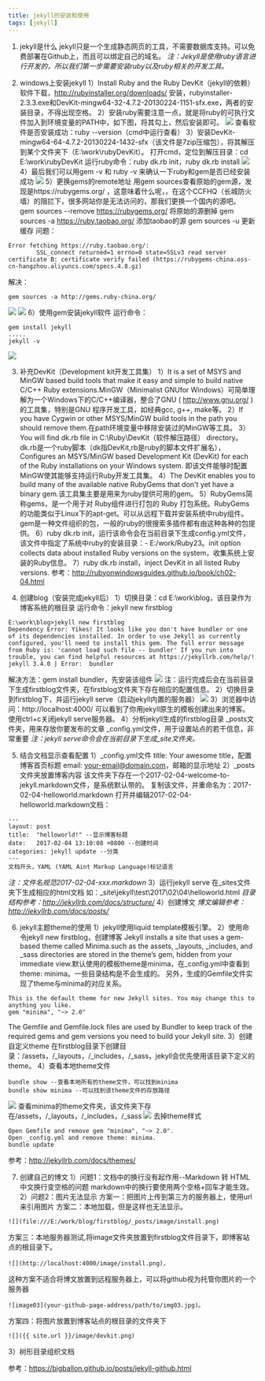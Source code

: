 ```yaml
---
title: jekyll的安装和使用
tags: [jekyll]
---
```


1. jekyll是什么
jekyll只是一个生成静态网页的工具，不需要数据库支持。可以免费部署在Github上，而且可以绑定自己的域名。
*注：Jekyll是使用ruby语言进行开发的，所以我们第一步需要安装ruby以及ruby相关的开发工具。*

2. windows上安装jekyll
1）Install Ruby and the Ruby DevKit（jekyll的依赖）
软件下载，http://rubyinstaller.org/downloads/
安装，rubyinstaller-2.3.3.exe和DevKit-mingw64-32-4.7.2-20130224-1151-sfx.exe，两者的安装目录，不得出现空格。
2）安装ruby需要注意一点，就是将ruby的可执行文件加入到环境变量的PATH中，如下图，将其勾上，然后安装即可。
![](image/install.png)
查看软件是否安装成功：ruby --version（cmd中运行查看）
3）安装DevKit-mingw64-64-4.7.2-20130224-1432-sfx（该文件是7zip压缩包），将其解压到某个文件夹下（E:\work\rubyDevKit）。
打开cmd，定位到解压目录：cd E:\work\rubyDevKit
运行ruby命令：ruby dk.rb init，ruby dk.rb install
![](image/devkit.png)
4）最后我们可以用gem -v 和 ruby -v 来确认一下ruby和gem是否已经安装成功
![](image/devkit2.png)
5）更换gems的remote地址
用gem sources查看原始的gem源，发现是https://rubygems.org/ ，这意味着什么呢，，在这个CCFHQ（长城防火墙）的阻拦下，很多网站你是无法访问的，那我们更换一个国内的源吧。 
gem sources --remove https://rubygems.org/ 将原始的源删掉
gem sources -a https://ruby.taobao.org/ 添加taobao的源
gem sources -u 更新缓存
问题：
```
Error fetching https://ruby.taobao.org/:  
        SSL_connect returned=1 errno=0 state=SSLv3 read server certificate B: certificate verify failed (https://rubygems-china.oss-cn-hangzhou.aliyuncs.com/specs.4.8.gz)
```
解决：
```
gem sources -a http://gems.ruby-china.org/
```
![](image/gemsources.png)
![](image/gemsources2.png)
6）使用gem安装jekyll软件
运行命令：
```
gem install jekyll
.....
jekyll -v
```
![](image/jekyllinstall.png)

3. 补充DevKit（Development kit开发工具集）
1）It is a set of MSYS and MinGW based build tools that make it easy and simple to build native C/C++ Ruby extensions.MinGW（Minimalist GNUfor Windows）可简单理解为一个Windows下的C/C++编译器，整合了GNU ( http://www.gnu.org/ )的工具集，特别是GNU 程序开发工具，如经典gcc, g++, make等。
2）If you have Cygwin or other MSYS/MinGW build tools in the path you should remove them.在path环境变量中移除安装过的MinGW等工具。
3）You will find dk.rb file in C:\Ruby\DevKit（软件解压路径） directory。dk.rb是一个ruby脚本（dk指DevKit,rb是ruby的脚本文件扩展名），Configures an MSYS/MinGW based Development Kit (DevKit) for
each of the Ruby installations on your Windows system. 即该文件能够时配置MinGW使其能够支持运行Ruby开发工具集。
4）The
DevKit enables you to build many of the available native
RubyGems that don't yet have a binary gem.该工具集主要是用来为ruby提供可用的gem。
5）RubyGems简称gems，是一个用于对 Ruby组件进行打包的 Ruby 打包系统。RubyGems的功能类似于Linux下的apt-get。可以从远程下载并安装系统中ruby组件。
gem是一种文件组织的包，一般的ruby的很搜索多插件都有由这种各种的包提供。
6）ruby dk.rb init，运行该命令会在当前目录下生成config.yml文件，该文件中指定了系统中ruby的安装目录：- E:/work/Ruby23。init option collects data about installed Ruby versions on the system，收集系统上安装的Ruby信息。
7）ruby dk.rb install，inject DevKit in all listed Ruby versions.
参考：http://rubyonwindowsguides.github.io/book/ch02-04.html

4. 创建blog（安装完成jekyll后）
1）切换目录：cd E:\work\blog，该目录作为博客系统的根目录
运行命令：jekyll new firstblog
```
E:\work\blog>jekyll new firstblog
Dependency Error: Yikes! It looks like you don't have bundler or one of its dependencies installed. In order to use Jekyll as currently configured, you'll need to install this gem. The full error message from Ruby is: 'cannot load such file -- bundler' If you run into trouble, you can find helpful resources at https://jekyllrb.com/help/!
jekyll 3.4.0 | Error:  bundler
```
解决方法：gem install bundler，先安装该组件
![](image/jekyllblog1.png)
注：运行完成后会在当前目录下生成firstblog文件夹，在firstblog文件夹下存在相应的配置信息。
2）切换目录到firstblog下，并运行jekyll serve（启动jekyll内置的服务器）
![](image/jekyllblog2.png)
3）浏览器中访问：http://localhost:4000/
可以看到了你用jekyll原生的模板创建出来的博客。
使用ctrl+c关闭jekyll serve服务器。
4）分析jekyll生成的firstblog目录
_posts文件夹，用来存放你要发布的文章
_config.yml文件，用于设置站点的若干信息，非常重要
*注：jekyll serve命令会在当前目录下生成_site文件夹。*

5. 结合文档显示查看配置
1）_config.yml文件
title: Your awesome title，配置博客首页标题
email: your-email@domain.com，邮箱的显示地址
2）_posts文件夹放置博客内容
该文件夹下存在一个2017-02-04-welcome-to-jekyll.markdown文件，是系统默认带的。
复制该文件，并重命名为：2017-02-04-helloworld.markdown
打开并编辑2017-02-04-helloworld.markdown文档：
```
---
layout: post
title:  "helloworld!" --显示博客标题
date:   2017-02-04 13:10:08 +0800 --创建时间
categories: jekyll update --分类
---
文档开头，YAML (YAML Aint Markup Language)标记语言
```
*注：文件名规范2017-02-04-xxx.markdown*
3）运行jekyll serve
在_sites文件夹下生成相应的html文档
如：_site\jekyll\test\2017\02\04\helloworld.html
*目录结构参考：http://jekyllrb.com/docs/structure/*
4）创建博文
*博文编辑参考：http://jekyllrb.com/docs/posts/*

6. jekyll主题theme的使用
1）jekyll使用liquid template模板引擎。
2）使用命令jekyll new firstblog，创建博客
Jekyll installs a site that uses a gem-based theme called Minima.such as the assets, _layouts, _includes, and _sass directories are stored in the theme’s gem, hidden from your immediate view.默认使用的模板theme是minima，在_config.yml中查看到theme: minima。一些目录结构是不会生成的。
另外，生成的Gemfile文件实现了theme与minima的对应关系。
```
This is the default theme for new Jekyll sites. You may change this to anything you like.
gem "minima", "~> 2.0"
```
The Gemfile and Gemfile.lock files are used by Bundler to keep track of the required gems and gem versions you need to build your Jekyll site.
3）创建自定义theme
在firstblog目录下创建目录：/assets，/_layouts，/_includes，/_sass，jekyll会优先使用该目录下定义的theme。
4）查看本地theme文件
```
bundle show --查看本地所有的theme文件，可以找到minima
bundle show minima --可以找到该theme文件的存放路径
```
![](image/jekylltheme.png)
查看minima的theme文件夹，该文件夹下存在/assets，/_layouts，/_includes，/_sass
![](image/jekyllthememinima.png)
去掉theme样式
```
Open Gemfile and remove gem "minima", "~> 2.0".
Open _config.yml and remove theme: minima.
bundle update
```
参考：http://jekyllrb.com/docs/themes/

7. 创建自己的博文
1）问题1：文档中的换行没有起作用--Markdown 转 HTML 中文换行变空格的问题
markdown中的换行要使用两个空格+回车才能生效。
2）问题2：图片无法显示
方案一：把图片上传到第三方的服务器上，使用url来引用图片
方案二：本地加载，但是这样也无法显示。
```
![](file:///E:/work/blog/firstblog/_posts/image/install.png)
```
方案三：本地服务器测试,将image文件夹放置到firstblog文件目录下，即博客站点的根目录下。
```
![](http://localhost:4000/image/install.png)，
```
这种方案不适合将博文放置到远程服务器上，可以将github视为托管你图片的一个服务器
```
![image03](your-github-page-address/path/to/img03.jpg)。
```
方案四：将图片放置到博客站点的根目录的文件夹下
```
![]({{ site.url }}/image/devkit.png)
```
3）树形目录组织文档

参考：https://bigballon.github.io/posts/jekyll-github.html



